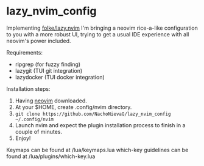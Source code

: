 # lazy_nvim_config

Implementing [folke/lazy.nvim](https://github.com/folke/lazy.nvim) I'm bringing a neovim rice-a-like configuration to you with a more robust UI, trying to get a usual IDE experience with all neovim's power included.

Requirements:
- ripgrep (for fuzzy finding)
- lazygit (TUI git integration)
- lazydocker (TUI docker integration)

Installation steps:
1. Having [neovim](https://github.com/neovim/neovim/wiki/Installing-Neovim) downloaded.
2. At your $HOME, create .config/nvim directory.
3. `git clone https://github.com/NachoNievaG/lazy_nvim_config ~/.config/nvim`
4. Launch nvim and expect the plugin installation process to finish in a couple of minutes.
5. Enjoy!

Keymaps can be found at /lua/keymaps.lua
which-key guidelines can be found at /lua/plugins/which-key.lua
